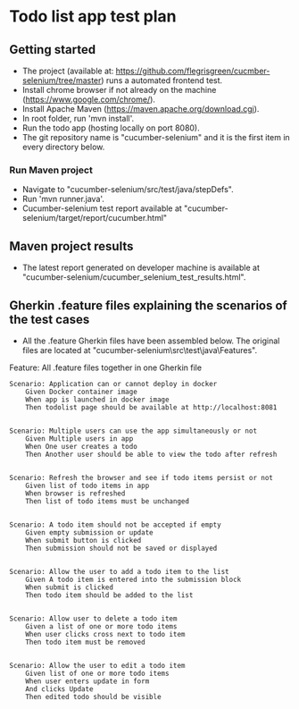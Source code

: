 # Todo list app test plan

## Getting started
- The project (available at: https://github.com/flegrisgreen/cucmber-selenium/tree/master) runs a automated frontend test.
- Install chrome browser if not already on the machine (https://www.google.com/chrome/).
- Install Apache Maven (https://maven.apache.org/download.cgi).
- In root folder, run 'mvn install'.
- Run the todo app (hosting locally on port 8080).
- The git repository name is "cucumber-selenium" and it is the first item in every directory below.

### Run Maven project
- Navigate to "cucumber-selenium/src/test/java/stepDefs".
- Run 'mvn runner.java'.
- Cucumber-selenium test report available at "cucumber-selenium/target/report/cucumber.html"

## Maven project results
- The latest report generated on developer machine is available at "cucumber-selenium/cucumber_selenium_test_results.html".

## Gherkin .feature files explaining the scenarios of the test cases
- All the .feature Gherkin files have been assembled below. The original files are located at "cucumber-selenium\src\test\java\Features".

Feature: All .feature files together in one Gherkin file

	Scenario: Application can or cannot deploy in docker
		Given Docker container image
		When app is launched in docker image
		Then todolist page should be available at http://localhost:8081


	Scenario: Multiple users can use the app simultaneously or not
		Given Multiple users in app
		When One user creates a todo
		Then Another user should be able to view the todo after refresh


	Scenario: Refresh the browser and see if todo items persist or not
		Given list of todo items in app
		When browser is refreshed
		Then list of todo items must be unchanged


	Scenario: A todo item should not be accepted if empty
	    Given empty submission or update
	    When submit button is clicked
	    Then submission should not be saved or displayed


	Scenario: Allow the user to add a todo item to the list
		Given A todo item is entered into the submission block
		When submit is clicked
		Then todo item should be added to the list


	Scenario: Allow user to delete a todo item
		Given a list of one or more todo items
		When user clicks cross next to todo item
		Then todo item must be removed


	Scenario: Allow the user to edit a todo item
		Given list of one or more todo items
		When user enters update in form
		And clicks Update
		Then edited todo should be visible




